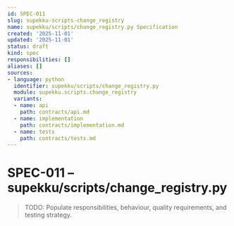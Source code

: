 ```yaml
---
id: SPEC-011
slug: supekku-scripts-change_registry
name: supekku/scripts/change_registry.py Specification
created: '2025-11-01'
updated: '2025-11-01'
status: draft
kind: spec
responsibilities: []
aliases: []
sources:
- language: python
  identifier: supekku/scripts/change_registry.py
  module: supekku.scripts.change_registry
  variants:
  - name: api
    path: contracts/api.md
  - name: implementation
    path: contracts/implementation.md
  - name: tests
    path: contracts/tests.md
---
```


# SPEC-011 – supekku/scripts/change_registry.py

> TODO: Populate responsibilities, behaviour, quality requirements, and testing strategy.

